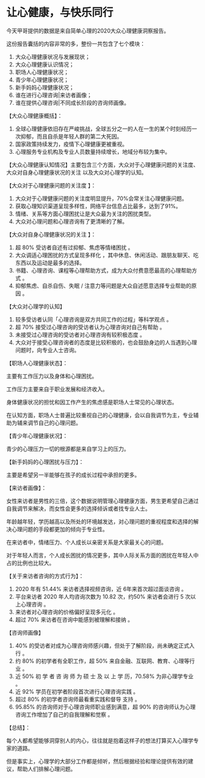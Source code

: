 # 让心健康，与快乐同行



今天甲哥提供的数据是来自简单心理的2020大众心理健康洞察报告。

这份报告囊括的内容非常的多，整份一共包含了七个模块：

1. 大众心理健康状况与发展现状；
2. 大众心理健康认识情况；
3. 职场人心理健康状况；
4. 青少年心理健康状况；
5. 新手妈妈心理健康状况；
6. 谁在进行心理咨询|来访者画像；
7. 谁在提供心理咨询|不同成长阶段的咨询师画像。



【大众心理健康概括】：

1. 全球心理健康依旧存在严峻挑战，全球五分之一的人在一生的某个时刻经历一次抑郁，而且自杀是年轻人群的第二大死因。
2. 国家政策持续发力，疫情下心理健康更被重视。
3. 心理服务专业机构及专业人员数量持续增长，地域分布较为集中。



【大众心理健康认知情况】主要包含三个方面，大众对于心理健康问题的关注度、大众对自身心理健康状况的关注 以及大众对心理学的认知。

【大众对于心理健康问题的关注度 】：

1. 大众对于心理健康问题的关注度明显提升，70%会常关注心理健康问题。
2. 获取心理知识渠道呈现多样性，网络平台信息占比最多，达到了91%。
3. 情绪、关系等方面心理困扰让是大众最为关注的困扰类型。
4. 大众对心理问题和心理咨询有了更清晰的了解。

【大众对自身心理健康状况的关注 】：

1. 超 80% 受访者自述有过抑郁、焦虑等情绪困扰 。
2. 大众调适心理困扰的方式呈现多样化 ，其中休息、休闲活动、跟朋友聊天、吃东西以及运动是最多的选择。
3. 书籍、心理咨询、课程等心理帮助方式，成为大众付费意愿最高的心理帮助方式 。
4. 抑郁焦虑、自杀自伤、失眠 / 注意力等问题是大众自述愿意选择专业帮助的原因 。

【大众对心理学的认知】

1. 较多受访者认同「心理咨询是双方共同工作的过程」等科学观点 。
2. 超 70% 接受过心理咨询的受访者认为心理咨询对自己有帮助 。
3. 未接受过心理咨询的受访者对心理咨询有较积极态度 。
4. 大众对于接受心理咨询者的态度是比较积极的，也会鼓励身边的人当遇到心理问题时，向专业人士咨询。



【职场人心理健康状态】：

主要有工作压力以及身体和心理困扰。

工作压力主要来自于职业发展和经济收入。

身体健康状况的担忧和因工作产生的焦虑感是职场人士常见的心理状态。

在认知方面，职场人士普遍比较重视自己的心理健康，会以自我调节为主，专业辅助为辅来调节自己的心理问题。



【青少年心理健康状况】：

青少的心理压力一切的根源都是来自学习上的压力。



【新手妈妈的心理困扰与压力】：

主要是希望另一半能够在孩子的成长过程中承担的更多。



【来访者画像】：

女性来访者是男性的三倍，这个数据说明管理心理健康方面，男生更希望自己通过自我调节来解决，而女性会更多的选择倾诉或者找专业人士。

年龄越年轻，学历越高以及所处的环境越发达，对心理问题的重视程度和选择的解决心理问题的手段都更加的倾向于专业性。

在来访者中，情绪压力、个人成长以亲密关系是大家最关心的问题。

对于年轻人而言，个人成长困扰的情况更多，其中人际关系方面的困扰在年轻人中占的比例也比较大。



【关于来访者咨询的方式行为】：

1. 2020 年有 51.44% 来访者选择视频咨询，近 6年来首次超过面谈咨询 。
2. 平台来访者 2020 年人均咨询次数为 10.82 次，约50% 来访者会进行 5 次以上心理咨询 。
3. 来访者对心理咨询的价格偏好呈现多元化 。
4. 超过 70% 来访者在咨询中能感到被理解和接纳 。

【咨询师画像】

1. 40% 的受访者对成为心理咨询师感兴趣，但处于了解阶段，尚未确定正式入行  。
2. 约 80% 的初学者有全职工作，超 50% 来自金融、互联网、教育、心理等行业  。
3. 近 50% 初 学 者 咨 询 师 为 硕 士 及 以 上 学 历，70.58% 为非心理学专业  。
4. 近 92% 学员在初学者阶段首次进行心理咨询实践  。
5. 超过 80% 的初学者咨询师最看重实践和督导 支持  。
6. 95.85% 的咨询师对于心理咨询师职业感到满意，超 90% 的咨询师认为心理咨询工作增加了自己的自我理解和觉察  。



【总结】：

每个人都希望能够洞穿别人的内心，往往就是抱着这样子的想法打算买入心理学专家的道路。

但是事实上，心理学的大部分工作都是倾听，然后根据经验和理论提供有效的建议，帮助人们排解心理问题。

